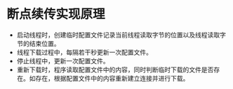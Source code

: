 # 断点续传实现原理

- 启动线程时，创建临时配置文件记录当前线程读取字节的位置以及线程读取字节的结束位置。
- 线程下载过程中，每隔若干秒更新一次配置文件。
- 停止线程中，更新一次配置文件。
- 重新下载时，程序读取配置文件中的内容，同时判断临时下载的文件是否存在。如存在，根据配置文件中的内容重新建立连接并进行下载。